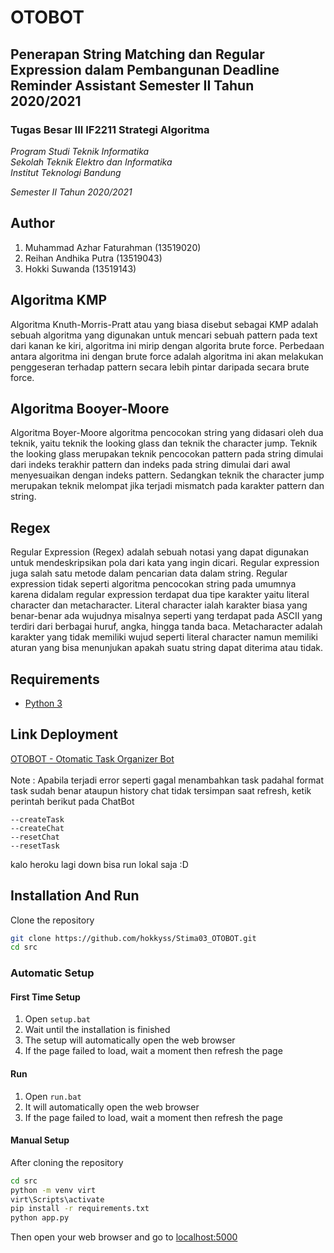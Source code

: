 # OTOBOT
## Penerapan String Matching dan Regular Expression dalam Pembangunan Deadline Reminder Assistant Semester II Tahun 2020/2021

### Tugas Besar III IF2211 Strategi Algoritma

*Program Studi Teknik Informatika* <br />
*Sekolah Teknik Elektro dan Informatika* <br />
*Institut Teknologi Bandung* <br />

*Semester II Tahun 2020/2021*

## Author
1. Muhammad Azhar Faturahman	(13519020)
2. Reihan Andhika Putra 		(13519043)
3. Hokki Suwanda			(13519143)

## Algoritma KMP
Algoritma Knuth-Morris-Pratt atau yang biasa disebut sebagai KMP adalah sebuah algoritma yang digunakan untuk mencari sebuah pattern pada text dari kanan ke kiri, algoritma ini mirip dengan algorita brute force. Perbedaan antara algoritma ini dengan brute force adalah algoritma ini akan melakukan penggeseran terhadap pattern secara lebih pintar daripada secara brute force. 

## Algoritma Booyer-Moore
Algoritma Boyer-Moore algoritma pencocokan string yang didasari oleh dua teknik, yaitu teknik the looking glass dan teknik the character jump. Teknik the looking glass merupakan teknik pencocokan pattern pada string dimulai dari indeks terakhir pattern dan indeks pada string dimulai dari awal menyesuaikan dengan indeks pattern. Sedangkan teknik the character jump merupakan teknik melompat jika terjadi mismatch pada karakter pattern dan string. 

## Regex
Regular Expression (Regex) adalah sebuah notasi yang dapat digunakan untuk mendeskripsikan pola dari kata yang ingin dicari. Regular expression juga salah satu metode dalam pencarian data dalam string. Regular expression tidak seperti algoritma pencocokan string pada umumnya karena didalam regular expression terdapat dua tipe karakter yaitu literal character dan metacharacter. Literal character ialah karakter biasa yang benar-benar ada wujudnya misalnya seperti yang terdapat pada ASCII yang terdiri dari berbagai huruf, angka, hingga tanda baca. Metacharacter adalah karakter yang tidak memiliki wujud seperti literal character namun memiliki aturan yang bisa menunjukan apakah suatu string dapat diterima atau tidak. 

## Requirements
- [Python 3](https://www.python.org/downloads/)

## Link Deployment
[OTOBOT - Otomatic Task Organizer Bot](https://otobotagenda.herokuapp.com/) <br /> <br />
Note : Apabila terjadi error seperti gagal menambahkan task padahal format task sudah benar ataupun history chat tidak tersimpan saat refresh, ketik perintah berikut pada ChatBot
```
--createTask
--createChat
--resetChat
--resetTask
```
kalo heroku lagi down bisa run lokal saja :D

## Installation And Run
Clone the repository
```bash
git clone https://github.com/hokkyss/Stima03_OTOBOT.git
cd src
```
### Automatic Setup
#### First Time Setup
1. Open `setup.bat`
2. Wait until the installation is finished
3. The setup will automatically open the web browser
4. If the page failed to load, wait a moment then refresh the page

#### Run
1. Open `run.bat`
2. It will automatically open the web browser
3. If the page failed to load, wait a moment then refresh the page

#### Manual Setup
After cloning the repository
```bash 
cd src
python -m venv virt
virt\Scripts\activate
pip install -r requirements.txt
python app.py
```
Then open your web browser and go to [localhost:5000](http://localhost:5000)
